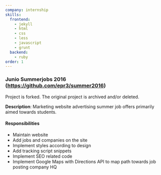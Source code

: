 ```yaml
---
company: internship
skills:
  frontend:
    - jekyll
    - html
    - css
    - less
    - javascript
    - grunt
  backend:
    - ruby
order: 1
---
```


### Junio Summerjobs 2016 (https://github.com/epr3/summer2016)

Project is forked. The original project is archived and/or deleted.

**Description**: Marketing website advertising summer job offers primarily aimed towards students.

#### Responsibilities
- Maintain website
- Add jobs and companies on the site
- Implement styles according to design
- Add tracking script snippets
- Implement SEO related code
- Implement Google Maps with Directions API to map path towards job posting company HQ
